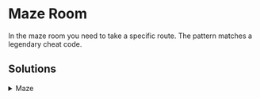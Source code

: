 # Maze Room
In the maze room you need to take a specific route. The pattern matches a legendary cheat code.

## Solutions

<details>
  <summary>Maze</summary>
Up + Up + Down + Down + Left + Right + Left + Right
</details>

